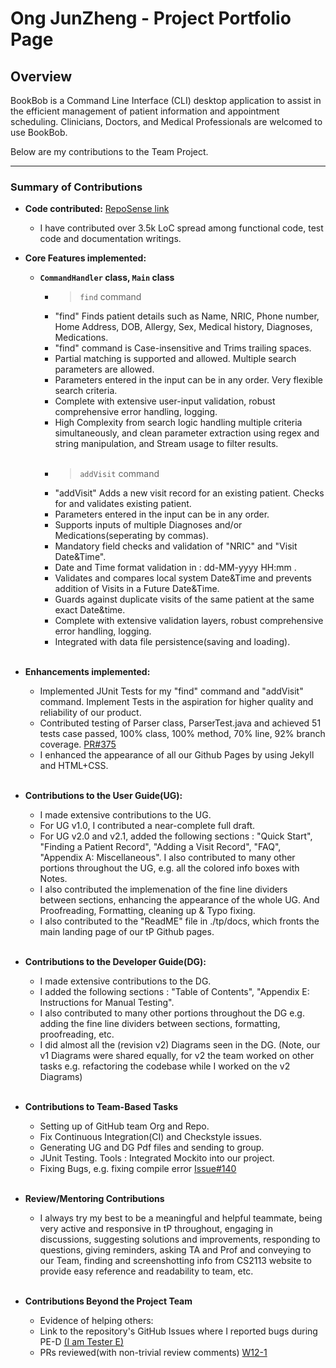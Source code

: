 # Ong JunZheng - Project Portfolio Page

## Overview
BookBob is a Command Line Interface (CLI) desktop application to assist in the efficient management of patient information and appointment scheduling.
Clinicians, Doctors, and Medical Professionals are welcomed to use BookBob. <br>

Below are my contributions to the Team Project.

---

### Summary of Contributions
- <b>Code contributed:</b> [RepoSense link](https://nus-cs2113-ay2425s1.github.io/tp-dashboard/?search=kaboomzxc&sort=groupTitle&sortWithin=title&timeframe=commit&mergegroup=&groupSelect=groupByRepos&breakdown=true&checkedFileTypes=docs~functional-code~test-code~other&since=2024-09-20)
  - I have contributed over 3.5k LoC spread among functional code, test code and documentation writings.

- <b>Core Features implemented:</b>
    - <b>`CommandHandler` class, `Main` class </b><br>
        - >`find` command
        - "find" Finds patient details such as Name, NRIC, Phone number, Home Address, DOB, Allergy, Sex, Medical history, Diagnoses, Medications.
        - "find" command is Case-insensitive and Trims trailing spaces.
        - Partial matching is supported and allowed. Multiple search parameters are allowed. 
        - Parameters entered in the input can be in any order. Very flexible search criteria.
        - Complete with extensive user-input validation, robust comprehensive error handling, logging.
        - High Complexity from search logic handling multiple criteria simultaneously, and clean parameter extraction using regex and string manipulation, and Stream usage to filter results. <br>
          <br>
        - >`addVisit` command
        - "addVisit" Adds a new visit record for an existing patient. Checks for and validates existing patient.
        - Parameters entered in the input can be in any order.
        - Supports inputs of multiple Diagnoses and/or Medications(seperating by commas).
        - Mandatory field checks and validation of "NRIC" and "Visit Date&Time".
        - Date and Time format validation in : dd-MM-yyyy HH:mm .
        - Validates and compares local system Date&Time and prevents addition of Visits in a Future Date&Time. 
        - Guards against duplicate visits of the same patient at the same exact Date&time.
        - Complete with extensive validation layers, robust comprehensive error handling, logging. 
        - Integrated with data file persistence(saving and loading). <br>
          <br>
- <b>Enhancements implemented:</b>
   - Implemented JUnit Tests for my "find" command and "addVisit" command. Implement Tests in the aspiration for higher quality and reliability of our product.
   - Contributed testing of Parser class, ParserTest.java and achieved 51 tests case passed, 100% class, 100% method, 70% line, 92% branch coverage. [PR#375](https://github.com/AY2425S1-CS2113-T10-2/tp/pull/375)
   - I enhanced the appearance of all our Github Pages by using Jekyll and HTML+CSS.  <br>
     <br>
- <b>Contributions to the User Guide(UG):</b><br>
    - I made extensive contributions to the UG.
    - For UG v1.0, I contributed a near-complete full draft.
    - For UG v2.0 and v2.1, added the following sections : "Quick Start", "Finding a Patient Record", "Adding a Visit Record", "FAQ", "Appendix A: Miscellaneous". 
    I also contributed to many other portions throughout the UG, e.g. all the colored info boxes with Notes. 
    - I also contributed the implemenation of the fine line dividers between sections, enhancing the appearance of the whole UG. 
      And Proofreading, Formatting, cleaning up & Typo fixing.
    - I also contributed to the "ReadME" file in ./tp/docs, which fronts the main landing page of our tP Github pages.<br>
     <br>
- <b>Contributions to the Developer Guide(DG):</b><br>   
    - I made extensive contributions to the DG.
    - I added the following sections : "Table of Contents", "Appendix E: Instructions for Manual Testing". 
    - I also contributed to many other portions throughout the DG e.g. adding the fine line dividers between sections, formatting, proofreading, etc.
    - I did almost all the (revision v2) Diagrams seen in the DG. (Note, our v1 Diagrams were shared equally, 
      for v2 the team worked on other tasks e.g. refactoring the codebase while I worked on the v2 Diagrams) <br>
    <br>
- <b>Contributions to Team-Based Tasks</b>
    - Setting up of GitHub team Org and Repo.
    - Fix Continuous Integration(CI) and Checkstyle issues.
    - Generating UG and DG Pdf files and sending to group.
    - JUnit Testing. Tools : Integrated Mockito into our project.
    - Fixing Bugs, e.g. fixing compile error [Issue#140](https://github.com/AY2425S1-CS2113-T10-2/tp/issues/140) <br>
    <br>
- <b>Review/Mentoring Contributions</b>
    - I always try my best to be a meaningful and helpful teammate, being very active and responsive in tP throughout, engaging in discussions, suggesting solutions and improvements,
      responding to questions, giving reminders, asking TA and Prof and conveying to our Team, finding and screenshotting info from CS2113 website to provide easy reference and readability to team, etc. <br>
    <br>
- <b>Contributions Beyond the Project Team</b>
    - Evidence of helping others: 
    - Link to the repository's GitHub Issues where I reported bugs during PE-D [(I am Tester E)](https://github.com/AY2425S1-CS2113-T11-3/tp/issues?q=tester+E)
    - PRs reviewed(with non-trivial review comments) [W12-1](https://github.com/nus-cs2113-AY2425S1/tp/pull/1)
